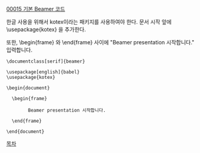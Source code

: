 [00015 기본 Beamer 코드](./00015_기본_Beamer_코드.md)

한글 사용을 위해서 kotex이라는 패키지를 사용하여야 한다.
문서 시작 앞에 \usepackage{kotex} 을 추가한다.

또한, \begin{frame} 와 \end{frame} 사이에 "Beamer presentation 시작합니다." 입력합니다.

```
\documentclass[serif]{beamer} 

\usepackage[english]{babel}
\usepackage{kotex}

\begin{document}

  \begin{frame}

    	Beamer presentation 시작합니다.

  \end{frame}
  
\end{document}
```

[목차](./README.md)

